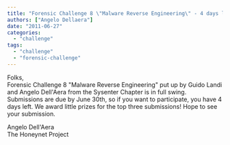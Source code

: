 ```yaml
---
title: "Forensic Challenge 8 \"Malware Reverse Engineering\" - 4 days left!"
authors: ["Angelo Dellaera"]
date: "2011-06-27"
categories: 
  - "challenge"
tags: 
  - "challenge"
  - "forensic-challenge"
---
```


Folks,  
Forensic Challenge 8 "Malware Reverse Engineering" put up by Guido Landi and Angelo Dell'Aera from the Sysenter Chapter is in full swing. Submissions are due by June 30th, so if you want to participate, you have 4 days left. We award little prizes for the top three submissions! Hope to see your submission.  

Angelo Dell'Aera  
The Honeynet Project
